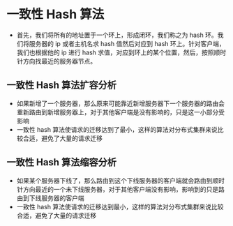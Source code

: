# 一致性 Hash 算法

- 首先，我们将所有的地址置于一个环上，形成闭环，我们称之为 hash 环。我们将服务器的 ip 或者主机名求 hash 值然后对应到 hash 环上。针对客户端，我们也根据他的 ip 进行 hash 求值，对应到环上的某个位置，然后，按照顺时针方向找最近的服务器节点。

## 一致性 Hash 算法扩容分析

- 如果新增了一个服务器，那么原来可能靠近新增服务器下一个服务器的路由会重新路由到新增服务器上，对于其他客户端是没有影响的，只是这一小部分受影响
- 一致性 hash 算法使请求的迁移达到了最小，这样的算法对分布式集群来说比较合适，避免了大量的请求迁移

## 一致性 Hash 算法缩容分析

- 如果某个服务器下线了，那么路由到这个下线服务器的客户端就会路由到顺时针方向最近的一个未下线服务器，对于其他客户端没有影响，影响到的只是路由到下线服务器的客户端
- 一致性 hash 算法使请求的迁移达到最小，这样的算法对分布式集群来说比较合适，避免了大量的请求迁移
